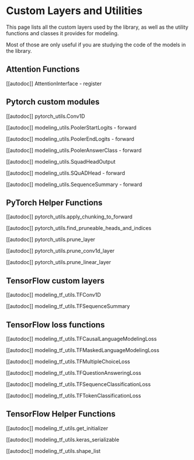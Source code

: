 <!--Copyright 2020 The HuggingFace Team. All rights reserved.

Licensed under the Apache License, Version 2.0 (the "License"); you may not use this file except in compliance with
the License. You may obtain a copy of the License at

http://www.apache.org/licenses/LICENSE-2.0

Unless required by applicable law or agreed to in writing, software distributed under the License is distributed on
an "AS IS" BASIS, WITHOUT WARRANTIES OR CONDITIONS OF ANY KIND, either express or implied. See the License for the
specific language governing permissions and limitations under the License.

⚠️ Note that this file is in Markdown but contain specific syntax for our doc-builder (similar to MDX) that may not be
rendered properly in your Markdown viewer.

-->

# Custom Layers and Utilities

This page lists all the custom layers used by the library, as well as the utility functions and classes it provides for modeling.

Most of those are only useful if you are studying the code of the models in the library.

## Attention Functions

[[autodoc]] AttentionInterface
    - register

## Pytorch custom modules

[[autodoc]] pytorch_utils.Conv1D

[[autodoc]] modeling_utils.PoolerStartLogits
    - forward

[[autodoc]] modeling_utils.PoolerEndLogits
    - forward

[[autodoc]] modeling_utils.PoolerAnswerClass
    - forward

[[autodoc]] modeling_utils.SquadHeadOutput

[[autodoc]] modeling_utils.SQuADHead
    - forward

[[autodoc]] modeling_utils.SequenceSummary
    - forward

## PyTorch Helper Functions

[[autodoc]] pytorch_utils.apply_chunking_to_forward

[[autodoc]] pytorch_utils.find_pruneable_heads_and_indices

[[autodoc]] pytorch_utils.prune_layer

[[autodoc]] pytorch_utils.prune_conv1d_layer

[[autodoc]] pytorch_utils.prune_linear_layer

## TensorFlow custom layers

[[autodoc]] modeling_tf_utils.TFConv1D

[[autodoc]] modeling_tf_utils.TFSequenceSummary

## TensorFlow loss functions

[[autodoc]] modeling_tf_utils.TFCausalLanguageModelingLoss

[[autodoc]] modeling_tf_utils.TFMaskedLanguageModelingLoss

[[autodoc]] modeling_tf_utils.TFMultipleChoiceLoss

[[autodoc]] modeling_tf_utils.TFQuestionAnsweringLoss

[[autodoc]] modeling_tf_utils.TFSequenceClassificationLoss

[[autodoc]] modeling_tf_utils.TFTokenClassificationLoss

## TensorFlow Helper Functions

[[autodoc]] modeling_tf_utils.get_initializer

[[autodoc]] modeling_tf_utils.keras_serializable

[[autodoc]] modeling_tf_utils.shape_list
